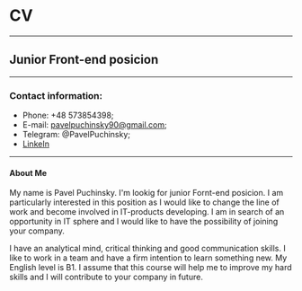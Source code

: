 # CV
------
## Junior Front-end posicion
------
### Contact information:
  * Phone: +48 573854398;
  * E-mail: pavelpuchinsky90@gmail.com;
  * Telegram: @PavelPuchinsky;
  * [LinkeIn](https://www.linkedin.com/in/pavel-puchinsky-72143111a?lipi=urn%3Ali%3Apage%3Ad_flagship3_profile_view_base_contact_details%3BXFojXsd9RqW%2FlIktmf%2F2Ig%3D%3D)
------
#### About Me
My name is Pavel Puchinsky. I'm lookig for junior Fornt-end posicion. I am particularly interested in this position as I would like to change the line of work and become involved in IT-products developing. I am in search of an opportunity in IT sphere and I would like to have the possibility of joining your company. 

I have an analytical mind, critical thinking and good communication skills. I like to work in a team and have a firm intention to learn something new. My English level is B1. I assume that this course will help me to improve my hard skills and I will contribute to your company in future.
